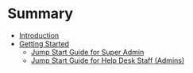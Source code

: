 # Summary

* [Introduction](Introduction.md)
* [Getting Started](ch1/getting_started.md)
   * [Jump Start Guide for Super Admin](ch1/ch1s1.md)
   * [Jump Start Guide for Help Desk Staff (Admins)](ch1/ch1s2.md)

